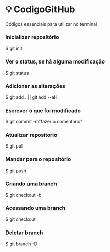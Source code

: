 # :bulb: CodigoGitHub
Códigos essenciais para utilizar no terminal 

### Inicializar repositório
$ git init

### Ver o status, se há alguma modificação 
$ git status

### Adicionar as alterações 
$ git add . || git add --all

### Escrever o que foi modificado
$ git commit -m"fazer o comentario"

### Atualizar repositorio
$ git pull

### Mandar para o repositório
$ git push

### Criando uma branch 
$ git checkout -b <nome da branch>
  
### Acessando uma branch 
$ git checkout <nome da branch>
  
### Deletar branch 
$ git branch -D <nome da branch>

